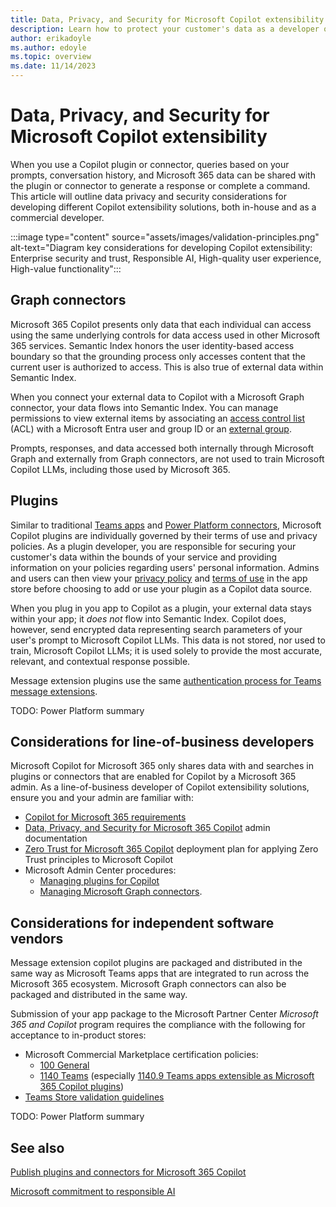 ```yaml
---
title: Data, Privacy, and Security for Microsoft Copilot extensibility
description: Learn how to protect your customer's data as a developer of Microsoft Copilot extensibility solutions
author: erikadoyle
ms.author: edoyle
ms.topic: overview
ms.date: 11/14/2023
---
```


# Data, Privacy, and Security for Microsoft Copilot extensibility

When you use a Copilot plugin or connector, queries based on your prompts, conversation history, and Microsoft 365 data can be shared with the plugin or connector to generate a response or complete a command. This article will outline data privacy and security considerations for developing different Copilot extensibility solutions, both in-house and as a commercial developer.

:::image type="content" source="assets/images/validation-principles.png" alt-text="Diagram key considerations for developing Copilot extensibility: Enterprise security and trust, Responsible AI, High-quality user experience, High-value functionality":::

## Graph connectors

Microsoft 365 Copilot presents only data that each individual can access using the same underlying controls for data access used in other Microsoft 365 services. Semantic Index honors the user identity-based access boundary so that the grounding process only accesses content that the current user is authorized to access. This is also true of external data within Semantic Index.

When you connect your external data to Copilot with a Microsoft Graph connector, your data flows into Semantic Index. You can manage permissions to view external items by associating an [access control list](/graph/connecting-external-content-manage-items?branch=main#access-control-list) (ACL) with a Microsoft Entra user and group ID or an [external group](/graph/connecting-external-content-external-groups?context=/microsoft-365-copilot/extensibility/context).

Prompts, responses, and data accessed both internally through Microsoft Graph and externally from Graph connectors, are not used to train Microsoft Copilot LLMs, including those used by Microsoft 365.

## Plugins

Similar to traditional [Teams apps](/microsoftteams/platform/concepts/deploy-and-publish/appsource/prepare/teams-store-validation-guidelines#privacy-policy) and [Power Platform connectors](/connectors/custom-connectors/certification-submission#step-4b-product-or-end-service-metadata), Microsoft Copilot plugins are individually governed by their terms of use and privacy policies. As a plugin developer, you are responsible for securing your customer's data within the bounds of your service and providing information on your policies regarding users' personal information. Admins and users can then view your [privacy policy](/microsoftteams/platform/concepts/deploy-and-publish/appsource/prepare/teams-store-validation-guidelines#privacy-policy) and [terms of use](/microsoftteams/platform/concepts/deploy-and-publish/appsource/prepare/teams-store-validation-guidelines#terms-of-use) in the app store before choosing to add or use your plugin as a Copilot data source.

When you plug in you app to Copilot as a plugin, your external data stays within your app; it *does not* flow into Semantic Index. Copilot does, however, send encrypted data representing search parameters of your user's prompt to Microsoft Copilot LLMs. This data is not stored, nor used to train, Microsoft Copilot LLMs; it is used solely to provide the most accurate, relevant, and contextual response possible.

Message extension plugins use the same [authentication process for Teams message extensions](/microsoftteams/platform/bots/how-to/authentication/bot-sso-overview).

TODO: Power Platform summary

## Considerations for line-of-business developers

Microsoft Copilot for Microsoft 365 only shares data with and searches in plugins or connectors that are enabled for Copilot by a Microsoft 365 admin. As a line-of-business developer of Copilot extensibility solutions, ensure you and your admin are familiar with:

- [Copilot for Microsoft 365 requirements](/microsoft-365-copilot/microsoft-365-copilot-requirements)
- [Data, Privacy, and Security for Microsoft 365 Copilot](/microsoft-365-copilot/microsoft-365-copilot-privacy) admin documentation
- [Zero Trust for Microsoft 365 Copilot](/security/zero-trust/zero-trust-tech-illus#zero-trust-for-microsoft-365-copilot) deployment plan for applying Zero Trust principles to Microsoft Copilot
- Microsoft Admin Center procedures:
  - [Managing plugins for Copilot](/microsoft-365/admin/manage/manage-plugins-for-copilot-in-integrated-apps)
  - [Managing Microsoft Graph connectors](/microsoftsearch/connectors-overview).

## Considerations for independent software vendors

Message extension copilot plugins are packaged and distributed in the same way as Microsoft Teams apps that are integrated to run across the Microsoft 365 ecosystem. Microsoft Graph connectors can also be packaged and distributed in the same way.

Submission of your app package to the Microsoft Partner Center *Microsoft 365 and Copilot* program requires the compliance with the following for acceptance to in-product stores:

- Microsoft Commercial Marketplace certification policies:
  - [100 General](/marketplace/certification-policies#100-general)
  - [1140 Teams](/legal/marketplace/certification-policies#1140-teams) (especially [1140.9 Teams apps extensible as Microsoft 365 Copilot plugins](/legal/marketplace/certification-policies#1140-teams))
- [Teams Store validation guidelines](/microsoftteams/platform/concepts/deploy-and-publish/appsource/prepare/teams-store-validation-guidelines)

TODO: Power Platform summary

## See also

[Publish plugins and connectors for Microsoft 365 Copilot](publish.md)

[Microsoft commitment to responsible AI](/ai/responsible-ai)
